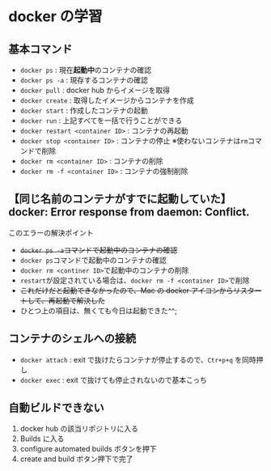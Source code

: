 # docker の学習

## 基本コマンド

- `docker ps` : 現在**起動中**のコンテナの確認
- `docker ps -a` : 現存するコンテナの確認
- `docker pull` : docker hub からイメージを取得
- `docker create` : 取得したイメージからコンテナを作成
- `docker start` : 作成したコンテナの起動
- `docker run` : 上記すべてを一括で行うことができる
- `docker restart <container ID>` : コンテナの再起動
- `docker stop <container ID>` : コンテナの停止 ※使わないコンテナは`rm`コマンドで削除
- `docker rm <container ID>` : コンテナの削除
- `docker rm -f <container ID>` : コンテナの強制削除

## 【同じ名前のコンテナがすでに起動していた】docker: Error response from daemon: Conflict.

このエラーの解決ポイント

- ~~`docker ps -a`コマンドで起動中のコンテナの確認~~
- `docker ps`コマンドで起動中のコンテナの確認
- `docker rm <continer ID>`で起動中のコンテナの削除
- `restart`が設定されている場合は、`docker rm -f <container ID>`で削除
- ~~これだけだと起動できなかったので、Mac の docker アイコンからリスタートして、再起動で解決した~~
- ひとつ上の項目は、無くても今日は起動できた^^;

## コンテナのシェルへの接続

- `docker attach` : exit で抜けたらコンテナが停止するので、`Ctr+p+q` を同時押し
- `docker exec` : exit で抜けても停止されないので基本こっち

## 自動ビルドできない

1. docker hub の該当リポジトリに入る
2. Builds に入る
3. configure automated builds ボタンを押下
4. create and build ボタン押下で完了
